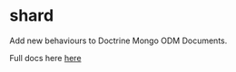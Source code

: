 shard
=====

Add new behaviours to Doctrine Mongo ODM Documents.

Full docs here <a href="http://zoopcommerce.github.io/shard">here</a>

